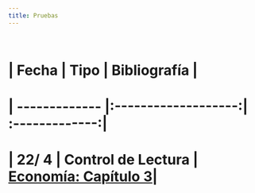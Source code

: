 ```yaml
---
title: Pruebas
---
```


<br/>

# | Fecha         | Tipo               | Bibliografía  |
# | ------------- |:-------------------:| :-------------:|
# | 22/  4        | Control de Lectura    | [Economía: Capítulo 3](https://s3-sa-east-1.amazonaws.com/econ-rlabuonora/macroeconomia_samuelson_cap3.pdf)|
# 
# 
